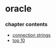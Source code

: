 ﻿
# oracle
### chapter contents
 
* [connection strings](connection_strings.md)
* [top 10](top_10.md)
